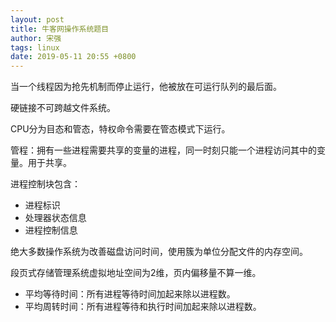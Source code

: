 ```yaml
---
layout: post
title: 牛客网操作系统题目
author: 宋强
tags: linux
date: 2019-05-11 20:55 +0800
---
```


当一个线程因为抢先机制而停止运行，他被放在可运行队列的最后面。

硬链接不可跨越文件系统。

CPU分为目态和管态，特权命令需要在管态模式下运行。

管程：拥有一些进程需要共享的变量的进程，同一时刻只能一个进程访问其中的变量。用于共享。

进程控制块包含：
* 进程标识
* 处理器状态信息
* 进程控制信息

绝大多数操作系统为改善磁盘访问时间，使用簇为单位分配文件的内存空间。

段页式存储管理系统虚拟地址空间为2维，页内偏移量不算一维。

* 平均等待时间：所有进程等待时间加起来除以进程数。
* 平均周转时间：所有进程等待和执行时间加起来除以进程数。